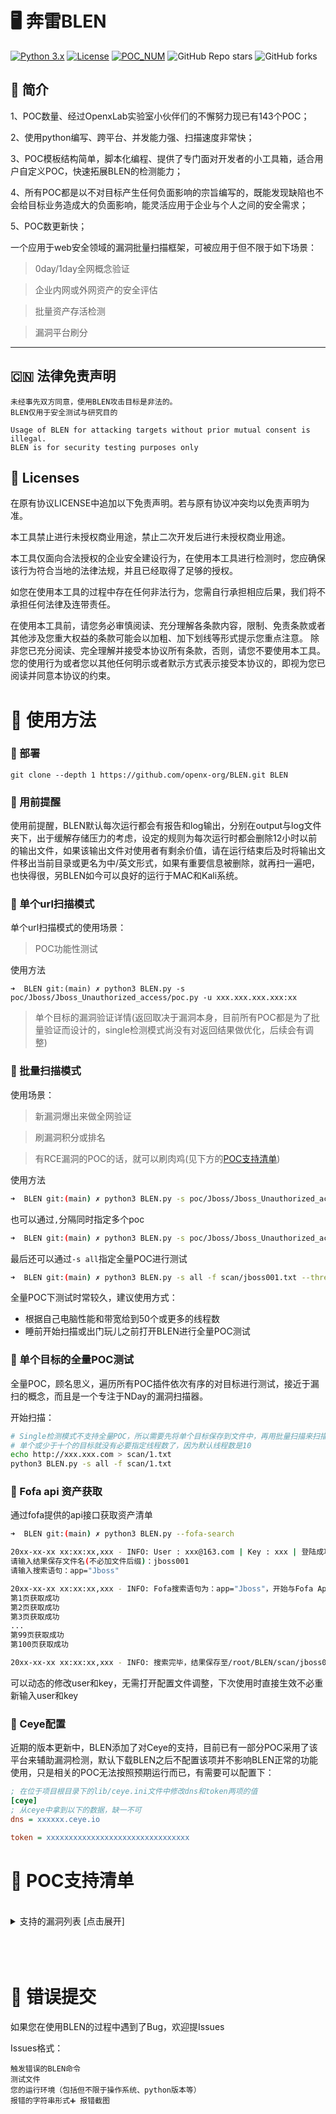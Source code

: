 #  🖥 奔雷BLEN


[![Python 3.x](https://img.shields.io/badge/python-3.x-yellow.svg)](https://www.python.org/)
[![License](https://img.shields.io/badge/license-GPLv3-brown.svg)](https://github.com/openx-org/BLEN/blob/main/LICENSE)
[![POC_NUM](https://img.shields.io/badge/poc_num-157-orange.svg)](#PocSupport)
![GitHub Repo stars](https://img.shields.io/github/stars/openx-org/BLEN?color=gree)
![GitHub forks](https://img.shields.io/github/forks/openx-org/BLEN?color=blue)

## 🦌 简介

1、POC数量、经过OpenxLab实验室小伙伴们的不懈努力现已有143个POC；  

2、使用python编写、跨平台、并发能力强、扫描速度非常快；  

3、POC模板结构简单，脚本化编程、提供了专门面对开发者的小工具箱，适合用户自定义POC，快速拓展BLEN的检测能力；  

4、所有POC都是以不对目标产生任何负面影响的宗旨编写的，既能发现缺陷也不会给目标业务造成大的负面影响，能灵活应用于企业与个人之间的安全需求；  

5、POC数更新快；  

一个应用于web安全领域的漏洞批量扫描框架，可被应用于但不限于如下场景：  

> 0day/1day全网概念验证  

> 企业内网或外网资产的安全评估  

> 批量资产存活检测  

> 漏洞平台刷分  


---

## 🇨🇳 法律免责声明
```
未经事先双方同意，使用BLEN攻击目标是非法的。
BLEN仅用于安全测试与研究目的

Usage of BLEN for attacking targets without prior mutual consent is illegal.
BLEN is for security testing purposes only
```

## 📄 Licenses
在原有协议LICENSE中追加以下免责声明。若与原有协议冲突均以免责声明为准。

本工具禁止进行未授权商业用途，禁止二次开发后进行未授权商业用途。

本工具仅面向合法授权的企业安全建设行为，在使用本工具进行检测时，您应确保该行为符合当地的法律法规，并且已经取得了足够的授权。

如您在使用本工具的过程中存在任何非法行为，您需自行承担相应后果，我们将不承担任何法律及连带责任。

在使用本工具前，请您务必审慎阅读、充分理解各条款内容，限制、免责条款或者其他涉及您重大权益的条款可能会以加粗、加下划线等形式提示您重点注意。 除非您已充分阅读、完全理解并接受本协议所有条款，否则，请您不要使用本工具。您的使用行为或者您以其他任何明示或者默示方式表示接受本协议的，即视为您已阅读并同意本协议的约束。




# 🍺 使用方法  


###  🍢 部署

```
git clone --depth 1 https://github.com/openx-org/BLEN.git BLEN
```

### 🍜 用前提醒
使用前提醒，BLEN默认每次运行都会有报告和log输出，分别在output与log文件夹下，出于缓解存储压力的考虑，设定的规则为每次运行时都会删除12小时以前的输出文件，如果该输出文件对使用者有剩余价值，请在运行结束后及时将输出文件移出当前目录或更名为中/英文形式，如果有重要信息被删除，就再扫一遍吧，也快得很，另BLEN如今可以良好的运行于MAC和Kali系统。

### 🍝 单个url扫描模式

单个url扫描模式的使用场景：
> POC功能性测试

使用方法  
```console
➜  BLEN git:(main) ✗ python3 BLEN.py -s poc/Jboss/Jboss_Unauthorized_access/poc.py -u xxx.xxx.xxx.xxx:xx
```
> 单个目标的漏洞验证详情(返回取决于漏洞本身，目前所有POC都是为了批量验证而设计的，single检测模式尚没有对返回结果做优化，后续会有调整)  

### 🍕 批量扫描模式

使用场景：  

> 新漏洞爆出来做全网验证  

> 刷漏洞积分或排名  

> 有RCE漏洞的POC的话，就可以刷肉鸡(见下方的[POC支持清单](#PocSupport))  

使用方法  
```sh
➜  BLEN git:(main) ✗ python3 BLEN.py -s poc/Jboss/Jboss_Unauthorized_access/poc.py -f scan/jboss001.txt --thread 30
```


也可以通过``,``分隔同时指定多个poc
```sh
➜  BLEN git:(main) ✗ python3 BLEN.py -s poc/Jboss/Jboss_Unauthorized_access/poc.py,poc/Jenkins/Unauth_Access/poc.py,poc/Alibaba_Druid/Unauth_Access/poc.py -f scan/jboss001.txt --thread 30
```
最后还可以通过``-s all``指定全量POC进行测试
```sh
➜  BLEN git:(main) ✗ python3 BLEN.py -s all -f scan/jboss001.txt --thread 50
```
全量POC下测试时常较久，建议使用方式：
* 根据自己电脑性能和带宽给到50个或更多的线程数  
* 睡前开始扫描或出门玩儿之前打开BLEN进行全量POC测试  

### 🍟 单个目标的全量POC测试

全量POC，顾名思义，遍历所有POC插件依次有序的对目标进行测试，接近于漏扫的概念，而且是一个专注于NDay的漏洞扫描器。

开始扫描：
```sh
# Single检测模式不支持全量POC，所以需要先将单个目标保存到文件中，再用批量扫描来扫描，算是曲线救国吧
# 单个或少于十个的目标就没有必要指定线程数了，因为默认线程数是10
echo http://xxx.xxx.com > scan/1.txt
python3 BLEN.py -s all -f scan/1.txt
```


### 🍔 Fofa api 资产获取

通过fofa提供的api接口获取资产清单  

```sh
➜  BLEN git:(main) ✗ python3 BLEN.py --fofa-search

20xx-xx-xx xx:xx:xx,xxx - INFO: User : xxx@163.com | Key : xxx | 登陆成功
请输入结果保存文件名(不必加文件后缀)：jboss001
请输入搜索语句：app="Jboss"

20xx-xx-xx xx:xx:xx,xxx - INFO: Fofa搜索语句为：app="Jboss"，开始与Fofa Api对接
第1页获取成功
第2页获取成功
第3页获取成功
...
第99页获取成功
第100页获取成功

20xx-xx-xx xx:xx:xx,xxx - INFO: 搜索完毕，结果保存至/root/BLEN/scan/jboss001.txt，经去重共计9748条
```

可以动态的修改user和key，无需打开配置文件调整，下次使用时直接生效不必重新输入user和key    



### 🍤 Ceye配置

近期的版本更新中，BLEN添加了对Ceye的支持，目前已有一部分POC采用了该平台来辅助漏洞检测，默认下载BLEN之后不配置该项并不影响BLEN正常的功能使用，只是相关的POC无法按照预期运行而已，有需要可以配置下：  
```ini
; 在位于项目根目录下的lib/ceye.ini文件中修改dns和token两项的值
[ceye]
; 从ceye中拿到以下的数据，缺一不可
dns = xxxxxx.ceye.io

token = xxxxxxxxxxxxxxxxxxxxxxxxxxxxxxxx
```

# 🌋 POC支持清单<div id="PocSupport"></div>

<br>

<details>
<summary>支持的漏洞列表 [点击展开] </summary>  

|应用|漏洞名称|POC路径|
|-|-|-|
|360|360天擎数据库未授权访问|``poc/360/TianQing_Unauth_Acceess/poc.py``|
|ACME|mini_httpd任意文件读取漏洞(CVE-2018-18778)|``poc/ACME/File_Read_mini_httpd_CVE_2018_18778/poc.py``|
|Alibaba_Druid|Druid未授权访问|``poc/Alibaba_Druid/Unauth_Access/poc.py``|
|Alibaba_Fastjson|Fastjson 反序列化远程代码执行漏洞（CVE-2017-18349）|``poc/Alibaba_FastJson/RCE_CVE_2017_18349/poc.py``|
|Alibaba_Nacos|Nacos未授权访问|``poc/Alibaba_Nacos/Unauth_Access/poc.py``|
|Apache ActiveMQ|Apache ActiveMQ 远程代码执行漏洞(CVE-2016-3088)|``poc/Apache_ActiveMQ/RCE_FileServer_CVE_2016_3088/poc.py``|
||Apache ActiveMQ 弱口令 ➕ CVE-2015-5254|``poc/Apache_ActiveMQ/WeakPass/poc.py``|
|Apache_ApiSix|Apache APISIX Dashboard 身份验证绕过漏洞（CVE-2021-45232）|``poc/Apache_ApiSix/DashBoard_Auth_Bypass_CVE_2021_45232/poc.py``|
||Apache APISIX 默认密钥漏洞（CVE-2020-13945）|``poc/Apache_ApiSix/Default_Key_CVE_2020_13945/poc.py``|
|Apache CouchDB|Apache Couchdb 远程权限提升(CVE-2017-12635)|``poc/Apache_CouchDB/Priv_Escalation_CVE-2017_12635/poc.py``|
|Apache Druid|Apache Druid任意文件读取复现(CVE-2021-36749)|``poc/Apache_Druid/File_Read_CVE_2021_36749/poc.py``|
|Apache Flink|Apache Flink目录穿透(CVE-2020-17519)|``poc/Apache_Flink/Dir_Traversal_CVE_2020_17519/poc.py``|
||Apache Flink <= 1.9.1远程代码执行 CVE-2020-17518|``poc/Apache_Flink/RCE_CVE_2020_17518/poc.py``|
|Apache Kylin|Apache Kylin 未授权配置泄露 CVE-2020-13937|``poc/Apache_Kylin/Conf_Info_Disclosure_CVE_2020_13937/poc.py``|
|Apache Mod_jk|Apache Mod_jk 访问控制权限绕过(CVE-2018-11759)|``poc/Apache_Mod_jk/ACbypass_CVE_2018_11759/poc.py``|
|Apache Solr|Apache Solr Velocity 注入远程命令执行漏洞 (CVE-2019-17558)|``poc/Apache_Solr/CVE_2019_17558/poc.py``|
||Apache Solr 任意文件读取漏洞|``poc/Apache_Solr/File_Read/poc.py``|
||Apache Solr 远程命令执行 Log4j|``poc/Apache_Solr/RCE_Log4j_CVE_2021_44228/poc.py``|
|碧海威 L7|碧海威 L7 弱口令漏洞|``poc/Bithighway_碧海威/Weak_Pass_L7/poc.py``|
|BSPHP|BSPHP 未授权访问 信息泄露漏洞|``poc/BSPHP/Info_Disclosure/poc.py``|
|C-Lodop|C-Lodop 云打印机系统平台任意文件读取漏洞|``poc/C_Lodop/File_Read/poc.py``|
|中国电信|电信天翼网关F460 web_shell_cmd.gch 远程命令执行漏洞|``poc/China_TeleCOM_中国电信/RCE_F460_GateWay/poc.py``|
||大唐电信AC集中管理平台默认口令|``poc/China_TeleCOM_中国电信/Weak_Pass_DaTang_AC_Manager/poc.py``|
|中国移动|中国移动 禹路由 ExportSettings.sh 敏感信息泄露漏洞|``poc/China_Mobile_中国移动/Info_Disclosure_Yu_routing_ExportSettings/poc.py``|
|common(通用)|git信息泄露|``poc/common/Git_Info_Disclosure/poc.py``|
||svn信息泄露|``poc/common/Svn_Info_Disclosure/poc.py``|
||URL存活检测|``poc/common/Url_Alive/poc.py``|
||Apache列目录|``poc/common/Apache_Dir_List/poc.py``|
|Confluence|Confluence Server Webwork OGNL注入 PreAuth-RCE(CVE-2021-26084)|``poc/Confluence/OGNL_Injection_CVE_2021_26084/poc.py``|
|Coremail|Coremail 配置信息泄露漏洞|``poc/Coremail/Conf_Info_Disclosure/poc.py``|
|赤兔CMS|赤兔CMS banner识别插件|``poc/CtCMS_赤兔CMS/Get_Banner/poc.py``|
|D-Link|D-Link ShareCenter DNS-320 system_mgr.cgi 远程命令执行漏洞|``poc/D_Link/RCE_ShareCenter_system_mgr_cgi/poc.py``|
||D-Link Dir-645 getcfg.php 账号密码泄露漏洞(CVE-2019-17506)|``poc/D_Link/UPInfo_Disclosure_getcfg_php/poc.py``|
||D-Link AC管理系统默认账号密码|``poc/D_Link/Weak_Pass_AC_Manager/poc.py``|
|织梦CMS|织梦CMS radminpass.php文件暴露|``poc/DedeCMS_织梦/RadminPass/poc.py``|
||DedeCMS 短文件名信息泄露|``poc/DedeCMS_织梦/Info_Disclosure_IIS_Short_Filename/poc.py``|
|DocCMS|DocCMS keyword SQL注入漏洞|``poc/DocCMS/SQLi_keyword/poc.py``|
|DrayTek|DrayTek企业网络设备 远程命令执行(CVE-2020-8515)|``poc/DrayTek/RCE_CVE_2020_8515/poc.py``|
|Drupal!|Drupal!远程代码执行(CVE-2018-7600)|``poc/Drupal!/RCE_CVE_2018_7600/poc.py``|
|DVR|DVR登录绕过漏洞(CVE-2018-9995)|``poc/DVR/Login_Bypass_CVE_2018_9995/poc.py``|
|ECShop|ECShop 4.1.0前台 delete_cart_goods.php SQL注入(CNVD-2020-58823)|``poc/ECShop/SQLi_delete_cart_goods/poc.py``|
|ElasticSearch|ElasticSearch 未授权访问|``poc/Elasticsearch/Unauth_Access/poc.py``|
||ElasticSearch 命令执行漏洞（CVE-2014-3120）|``poc/Elasticsearch/Cmd_Exec_MVEL_CVE-2014-3120/poc.py``|
||ElasticSearch Groovy 沙盒绕过 && 代码执行漏洞（CVE-2015-1427）|``poc/Elasticsearch/Code_Exec_Groovy_CVE-2015-1427/poc.py``|
||ElasticSearch 目录穿越漏洞（CVE-2015-5531）|``poc/Elasticsearch/Dir_Traversal_CVE-2015-5531/poc.py``|
||Elasticsearch写任意文件漏洞（WooYun-2015-110216）|``poc/Elasticsearch/File_Create_WooYun-2015-110216/poc.py``|
|Eyou 亿邮电子邮件系统|亿邮电子邮件系统 远程命令执行|``poc/Eyou_亿邮/RCE_moni_detail/poc.py``|
|F5|F5 BIG-IP任意文件读取(CVE-2020-5902)|``poc/F5_BIG_IP/File_Read_CVE_2020_5902/poc.py``|
||CVE-2021-22986 RCE|``CVE-2021-22986 RCE``|
|菲力尔|FLIR-AX8 download.php 任意文件下载|``poc/FLIR_菲力尔/Download_File_AX8/poc.py``|
|Grafana|Grafana plugins 任意文件读取漏洞(CVE-2021-43798)|``poc/Grafana/File_Read_plugins/poc.py``|
|H2 数据库|H2 数据库 Web控制台未授权访问|``poc/H2_DataBase/UnAuth_Access/poc.py``|
|H3C SecPath 下一代防火墙|H3C SecPath 下一代防火墙 任意文件下载漏洞|``poc/H3C/File_Download_SecPath_WAF/poc.py``|
|海康威视|HIKVISION 视频编码设备接入网关 任意文件下载|``poc/HIKVISION/File_Down_Gateway_downFile_php/poc.py``|
||HIKVISION 流媒体管理服务器弱口令|``poc/HIKVISION/Weak_Pass_Stream_Media_Manager/poc.py``|
||HIKVISION 流媒体管理服务器任意文件读取|``poc/HIKVISION/File_Read_Stream_Media_Manager/poc.py``|
|宏电|宏电 H8922 后台任意文件读取漏洞|``poc/Hongdian_宏电/Backstage_File_Read_CVE_2021_28152/poc.py``|
|好视通|好视通视频会议平台 任意文件下载|``poc/HST_好视通/File_Download/poc.py``|
|华为|Huawei HG659 lib 任意文件读取漏洞|``poc/Huawei/File_Read_HG659_lib/poc.py``|
||华为路由器敏感信息泄露 DG8045 Router 1.0|``poc/Huawei/Info_Disclosure_DG8045/poc.py``|
|汇文|汇文OPAC敏感信息泄露|``poc/HuiWen_汇文/Info_Disclosure/poc.py``|
||汇文OPAC弱口令|``poc/HuiWen_汇文/Weak_Pass/poc.py``|
|蜂网互联|蜂网互联 企业级路由器v4.31 密码泄露漏洞|``poc/IFW8_蜂网互联/UPInfo_DisClosure_CVE_2019_16313/poc.py``|
|InfluxDB|InfluxDB指纹识别|``poc/InfluxDB/FingerPrint/poc.py``|
||InfluxDB 未授权访问|``poc/InfluxDB/UnAuth_Access/poc.py``|
|Intelbras|Intelbras Wireless 未授权与密码泄露|``poc/Intelbras/UPInfo_Disclosure_CVE_2021_3017/poc.py``|
|Jboss|Jboss未授权访问|``poc/Jboss/Unauth_Access/poc.py``|
|Jellyfin|Jellyfin任意文件读取|``poc/jellyfin/File_Read_CVE_2021_21402/poc.py``|
||Jellyfin RemoteImageController.cs SSRF漏洞(CVE-2021-29490)|``poc/jellyfin/SSRF_CVE_2021_29490/poc.py``|
|Jenkins|Jenkins未授权访问|``poc/Jenkins/Unauth_Access/poc.py``|
|Jetty|Jetty WEB-INF文件读取漏洞(CVE-2021-34429)|``poc/Jetty/File_Read_CVE_2021_34429/poc.py``|
||Jetty指纹识别|``poc/Jetty/FingerPrint/poc.py``|
||Jetty WEB-INF 敏感信息泄露漏洞（CVE-2021-28164）|``poc/Jetty/Info_Disclosure_CVE_2021_28164/poc.py``|
||Jetty Utility Servlets ConcatServlet 双解码信息泄露漏洞 (CVE-2021-28169)|``poc/Jetty/Info_Disclosure_CVE_2021_28169/poc.py``|
|金和OA|金和OA C6 download.jsp 任意文件读取漏洞|``poc/Jinher_金和OA/File_Read_download_jsp/poc.py``|
|KEDACOM 数字系统接入网关|KEDACOM 数字系统接入网关 任意文件读取漏洞|``poc/KEDACOM_数字系统接入网关/File_Read/poc.py``|
|金蝶OA|金蝶协同办公系统 任意文件下载漏洞|``poc/Kingdee_金蝶/File_Down_fileDownload_do/poc.py``|
||金蝶OA server_file 目录遍历漏洞|``poc/Kingdee_金蝶/Dir_List_server_file/poc.py``|
|Kyan网络监控设备|Kyan网络监控设备信息泄露|``poc/Kyan/Info_Disclosure/poc.py``|
|蓝凌OA|蓝凌OA前台任意文件读取漏洞|``poc/Landray_蓝凌OA/File_Read_CNVD_2021_28277/poc.py``|
|Laravel Framework|Laravel .env 配置文件泄露|``poc/Laravel_Framework/Conf_Info_Disclosure_dot_env/poc.py``|
|朗驰欣创|朗驰欣创视频监控系统 FTP账号密码泄露|``poc/LinkSeek_朗驰欣创/FTP_Account_Info_Disclosure/poc.py``|
|利谱第二代防火墙|利谱第二代防火墙存在信息泄露漏洞|``poc/LiPu_利谱第二代防火墙/Info_Disclosure/poc.py``|
|佑友|佑友防火墙 弱口令|``poc/MailGard_佑友/Weak_Pass_FireWall/poc.py``|
||佑友防火墙 后台命令执行漏洞|``poc/MailGard_佑友/RCE_ping_FireWall/poc.py``|
|迈普 ISG1000安全网关|迈普 ISG1000安全网关 任意文件下载漏洞|``poc/MaiPu_迈普/File_Download_webui/poc.py``|
|MC573|MC573未授权访问|``poc/MC573/UnAuth_MC573/poc.py``|
|MessageSolution企业邮件归档管理系统|MessageSolution企业邮件归档管理系统 EEA 信息泄露|``poc/MessageSolution/Info_Disclosure/poc.py``|
|MetaBase|MetaBase任意文件读取漏洞 CVE-2021-41277|``poc/Metabase/File_Read_CVE_2021_41277/poc.py``|
|蓝海卓越|蓝海卓越计费管理系统 任意文件读取|``poc/NatShell_蓝海卓越/File_Read/poc.py``|
||蓝海卓越计费管理系统 认证hash泄露|``poc/NatShell_蓝海卓越/HashInfo_DisClosure/poc.py``|
|中科网威|中科网威 下一代防火墙控制系统 账号密码泄露漏洞|``poc/NetPower_中科网威/UPInfo_DisClosure_Firewall/poc.py``|
|Node.js|Node.js目录穿越漏洞|``poc/Node.js/Dir_Traversal_CVE_2017_14849/poc.py``|
|新软科技|极通EWEBS应用虚拟化系统任意文件读取|``poc/NSoft_新软/FileRead_EWEBS/poc.py``|
|OKI|OKI MC573未授权访问|``poc/OKI/UnAuth_MC573/poc.py``|
|梨子项目管理系统|梨子项目管理系统 信息泄露漏洞|``poc/PearProject_梨子项目管理系统/Conf_Info_Disclosure_env/poc.py``|
|PHP|php v8.1开发版后门检测|``poc/php/Backdoor_v8dev/poc.py``|
|PHPStudy|PHPStudy 后门检测|``poc/PHPStudy/Back_Door/poc.py``|
|PHPUnit|PHPUnit eval-stdin.php 远程命令执行漏洞|``poc/PHPUnit/RCE_eval_stdin/poc.py``|
|QZSec_齐治|齐治堡垒机 任意用户登录漏洞|``poc/QZSec_齐治/AnyUser_Login_Fortress_Machine/poc.py``|
|Redis|Redis未授权访问|``poc/Redis/Unauth_Access/poc.py``|
|锐捷|锐捷EG网关 userAuth.php存在任意文件读取漏洞|``poc/Ruijie_锐捷/File_Read_EG_userAuth/poc.py``|
||锐捷NBR 1300G 路由器 越权CLI命令执行漏洞|``poc/Ruijie_锐捷/RCE_NBR_1300G/poc.py``|
||锐捷NBR路由器 EWEB网管系统 远程命令执行漏洞|``poc/Ruijie_锐捷/RCE_EWEB_Manager_CNVD_2021_09650/poc.py``|
||锐捷RG-UAC/RG-ISG统一上网行为管理审计系统存在账号密码信息泄露|``poc/Ruijie_锐捷/UPInfo_DisClosure_RG_UAC_CNVD_2021_14536/poc.py``|
||锐捷Smartweb管理系统 默认账户➕命令执行漏洞|``poc/Ruijie_锐捷/RCE_SmartWeb_WEB_VMS/poc.py``|
||锐捷云课堂主机 目录遍历漏洞|``poc/Ruijie_锐捷/Dir_List_Cloud_ClassRoom/poc.py``|
|若依后台管理系统|若依后台管理系统 弱口令|``poc/RuoYi_若依/Weak_Pass/poc.py``|
|Samsung|三星路由器本地文件包含|``poc/Samsung/Lfi_Samsung_Wlan_AP/poc.py``|
||三星 WLAN AP WEA453e路由器 远程命令执行漏洞|``poc/Samsung/RCE_Samsung_WLANAP_WEA453e/poc.py``|
|Sangfor 深信服|深信服EDR终端检测响应平台RCE漏洞(CNVD-2020-46552)|``poc/SANGFOR_深信服/RCE_2020_EDR/poc.py``|
|Sapido|Sapido BRC70n路由器远程代码执行漏洞|``poc/Sapido/RCE_BRC70n_Router/poc.py``|
|致远OA|致远OA webmail.do 任意文件下载 (CNVD-2020-62422)|``poc/SeeYon_致远/File_Download/poc.py``|
||致远OA ajax.do 任意文件上传|``poc/SeeYon_致远/File_Upload_ajax_do/poc.py``|
|狮子鱼CMS|狮子鱼CMS ApiController.class.php SQL注入漏洞|``poc/ShiZiYu_狮子鱼/Sqli_ApiController/poc.py``|
||狮子鱼CMS ApigoodsController.class.php SQL注入漏洞|``poc/ShiZiYu_狮子鱼/Sqli_ApigoodsController/poc.py``|
|ShopXO|ShopXO download 任意文件读取漏洞(CNVD-2021-15822)|``poc/ShopXO/FileRead_CNVD_2021_15822/poc.py``|
|SonarQube|SonarQube api 信息泄露漏洞|``poc/SonarQube/Info_Disclosure_CVE_2020_27986/poc.py``|
|SonicWall SSL-VPN|SonicWall SSL-VPN 远程命令执行漏洞|``poc/SonicWall_SSL_VPN/RCE_jarrewrite/poc.py``|
|TamronOS IPTV系统|TamronOS IPTV系统 后台配置敏感信息|``poc/TamronOS_IPTV/Info_Disclosure/poc.py``|
||TamronOS IPTV系统存在前台命令执行漏洞|``poc/TamronOS_IPTV/RCE_api_ping/poc.py``|
||TamronOS IPTV系统 submit 任意用户创建漏洞|``poc/TamronOS_IPTV/User_Add_Submit/poc.py``|
|TCC_斗象|斗象资产灯塔系统(ARL) 弱口令检测|``poc/TCC_斗象/Weak_Pass_ARL/poc.py``|
|ThinkPHP|ThinkPHP5 5.0.22/5.1.29 远程代码执行漏洞|``poc/Thinkphp/RCE_5022_5129``|
||ThinkPHP5 5.0.23 远程代码执行漏洞|``poc/Thinkphp/RCE_5023/poc.py``|
|通达OA|通达OA 计算机名探测插件|``poc/Tongda_通达OA/Computer_Name_Plugin/poc.py``|
||通达OA 版本探测插件|``poc/Tongda_通达OA/Version_Info_Plugin/poc.py``|
||通达OA2017 前台任意用户登录漏洞|``poc/Tongda_通达OA/AnyUser_Login_Version2017/poc.py``|
|同为股份|TVT数码科技 NVMS-1000 路径遍历漏洞|``poc/TVT_同为股份/Dir_Traversal_NVMS_1000/poc.py``|
|艾泰科技|艾泰网络管理系统弱口令|``poc/UTT_艾泰科技/WeakPass_Net_Manager_System/poc.py``|
|启明星辰|天玥运维网关/网御网络审计 Sql注入漏洞|``poc/Venustech_启明星辰/SQLi_Reportguide/poc.py``|
|VMware|Vmware vCenter 任意文件读取|``poc/VMware/File_read_vCenter/poc.py``|
||VMware vRealize Operations Manager SSRF漏洞 CVE-2021-21975|``poc/VMware/SSRF_vRealize_CVE_2021_21975/poc.py``|
|VoIPmonitor|VoIPmonitor 未授权远程代码执行(CVE-2021-30461)|``poc/VoIPmonitor/RCE_CVE_2021_30461/poc.py``|
|泛微 OA|泛微云桥 e-Bridge 任意文件读取漏洞|``poc/Weaver_泛微OA/File_Read_E_Bridge/poc.py``|
||泛微OA E-Office V9文件上传漏洞(CNVD-2021-49104)|``poc/Weaver_泛微OA/File_Upload_E_Office_V9_CNVD_2021_49104/poc.py``|
||泛微 e-cology OA 数据库配置信息泄露漏洞|``poc/Weaver_泛微OA/Config_Info_Disclosure_DBconfigReader/poc.py``|
||泛微 OA 8 前台SQL注入|``poc/Weaver_泛微OA/Sql_inj_E_cology_V8/poc.py``|
||泛微OA 日志泄露|``poc/Weaver_泛微OA/Log_Disclosure/poc.py``|
||泛微OA Beanshell 远程代码执行漏洞|``poc/Weaver_泛微OA/RCE_Beanshell/poc.py``|
||泛微 E-cology WorkflowCenterTreeData.jsp文件 前台SQL注入漏洞|``poc/Weaver_泛微OA/Sql_Inj_E_cology_WorkflowCenterTreeData/poc.py``|
||泛微V9 前台文件上传漏洞|``poc/Weaver_泛微OA/File_Upload_V9_uploadOperation/poc.py``|
||泛微 E-cology V9信息泄露|``poc/Weaver_泛微OA/Config_Info_Disclosure_E_Cology_V9/poc.py``|
||泛微 E-Office存在前台文件上传漏洞|``poc/Weaver_泛微OA/File_Upload_E_Office_ajax/poc.py``|
||泛微 E-office V9.5 SQL注入漏洞|``poc/Weaver_泛微OA/SQLi_E_Office_v9dot5/poc.py``|
|Weblogic|CVE-2016-0638|``poc/Weblogic/CVE_2016_0638/poc.py``|
||Weblogic < 10.3.6 'wls-wsat' XMLDecoder 反序列化漏洞（CVE-2017-10271）|``poc/Weblogic/CVE_2017_10271/poc.py``|
||RCE_CVE-2018-3191|``poc/Weblogic/RCE_CVE_2018_3191/poc.py``|
||Weblogic SSRF (CVE-2014-4210)|``poc/Weblogic/SSRF_CVE_2014_4210/poc.py``|
||Weblogic 管理控制台未授权远程命令执行漏洞（CVE-2020-14882，CVE-2020-14883）|``poc/Weblogic/UnAuth_RCE_CVE_2020_14882/poc.py``|
|用友NC|用友NC6.5 BeanShell RCE|``poc/Yonyou_用友NC/RCE_BeanShell_CNVD_2021_30167/poc.py``|
||用友ERP-NC 目录遍历漏洞|``poc/Yonyou_用友NC/Dir_List_ERP/poc.py``|
||用友GRP-U8行政事业财务管理软件 SQL注入 CNNVD-201610-923|``poc/Yonyou_用友NC/Sqli_CNNVD_201610_923/poc.py``|
|Zabbix|Zabbix弱口令|``poc/Zabbix/Weak_Pass/poc.py``|
|禅道|禅道8.2-9.2.1注入GetShell|``poc/Zentao_禅道/Getshell_test/poc.py``|
|ZeroShell防火墙|ZeroShell 3.9.0 远程命令执行漏洞|``poc/ZeroShell/RCE_kerbynet/poc.py``|
|Zyxel|Zyxel NBG2105身份验证绕过|``poc/Zyxel/Login_Pass_NBG2105/poc.py``|

</details>

<br>
<br>
<br>

# 🔨 错误提交

如果您在使用BLEN的过程中遇到了Bug，欢迎提Issues  

Issues格式：  
```
触发错误的BLEN命令
测试文件
您的运行环境（包括但不限于操作系统、python版本等）
报错的字符串形式➕ 报错截图  
```